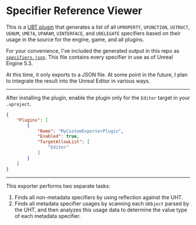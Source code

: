 # Specifier Reference Viewer
This is a [UBT plugin](https://unrealist.org/uht-plugins) that generates a list of all `UPROPERTY`, `UFUNCTION`, `USTRUCT`, `UENUM`, `UMETA`, `UPARAM`, `UINTERFACE`, and `UDELEGATE` specifiers based on their usage in the source for the engine, game, and all plugins.

For your convenience, I've included the generated output in this repo as [`specifiers.json`](https://github.com/the-unrealist/specifier-reference-viewer/blob/main/specifiers.json). This file contains every specifier in use as of Unreal Engine 5.3.

At this time, it only exports to a JSON file. At some point in the future, I plan to integrate the result into the Unreal Editor in various ways.

-----
After installing the plugin, enable the plugin only for the `Editor` target in your `.uproject`.

```json
{
    "Plugins": [
        {
            "Name": "MyCustomExporterPlugin",
            "Enabled": true,
            "TargetAllowList": [
                "Editor"
            ]
        }
    ]
}
```
-----

This exporter performs two separate tasks:
1. Finds all non-metadata specifiers by using reflection against the UHT.
2. Finds all metadata specifier usages by scanning each `UObject` parsed by the UHT, and then analyzes this usage data to determine the value type of each metadata specifier.

